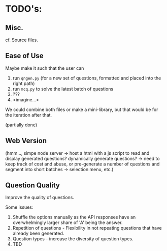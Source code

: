 # TODO's: 

## Misc.
cf. Source files.

## Ease of Use
Maybe make it such that the user can

1. run ``qngen.py`` (for a new set of questions, formatted and placed into the right path)
2. run ``mcq.py`` to solve the latest batch of questions
3. ???
4. \<imagine...\>

We could combine both files or make a mini-library, but that would be for the iteration after that.

(partially done)

## Web Version
(hmm..., simpe node server -> host a html with a js script to read and display generated questions? dynamically generate questions? -> need to keep track of cost and abuse, or pre-generate a number of questions and segment into short batches -> selection menu, etc.)

## Question Quality
Improve the quality of questions.

Some issues:
1. Shuffle the options manually as the API responses have an overwhelmingly larger share of 'A' being the answer.
2. Repetition of questions - Flexibility in not repeating questions that have already been generated.
3. Question types - increase the diversity of question types.
4. TBD

